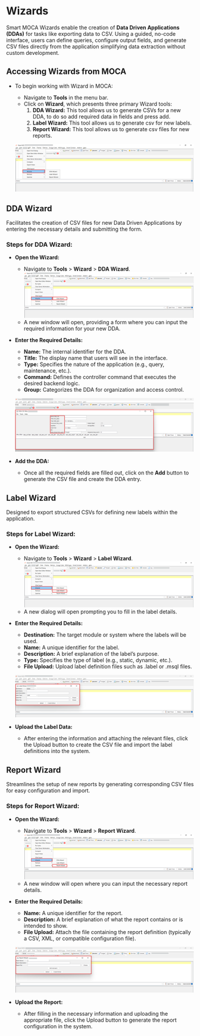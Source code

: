 # Wizards

Smart MOCA Wizards enable the creation of **Data Driven Applications (DDAs)** for tasks like exporting data to CSV. Using a guided, no-code interface, users can define queries, configure output fields, and generate CSV files directly from the application simplifying data extraction without custom development.

## Accessing Wizards from MOCA
- To begin working with Wizard in MOCA:

    - Navigate to **Tools** in the menu bar.
    - Click on **Wizard**, which presents three primary Wizard tools:
        1. **DDA Wizard:** This tool allows us to generate CSVs for a new DDA, to do so add required data in fields and press add.
        2. **Label Wizard:** This tool allows us to generate csv for new labels.
        3. **Report Wizard:** This tool allows us to generate csv files for new reports.

    ![Wizard_1](./.attachments/wizards_1.png)


## DDA Wizard

Facilitates the creation of CSV files for new Data Driven Applications by entering the necessary details and submitting the form.


### Steps for DDA Wizard:

- **Open the Wizard:**
    - Navigate to **Tools** > **Wizard** > **DDA Wizard**.
        ![Wizard_5](./.attachments/wizards_5.png)
    - A new window will open, providing a form where you can input the required information for your new DDA.


- **Enter the Required Details:**
    - **Name:** The internal identifier for the DDA.
    - **Title:** The display name that users will see in the interface.
    - **Type:** Specifies the nature of the application (e.g., query, maintenance, etc.).
    - **Command:** Defines the controller command that executes the desired backend logic.
    - **Group:** Categorizes the DDA for organization and access control.

    ![Wizard_2](./.attachments/wizard_2.png)

- **Add the DDA:**
    - Once all the required fields are filled out, click on the **Add** button to generate the CSV file and create the DDA entry.

## Label Wizard

Designed to export structured CSVs for defining new labels within the application.

### Steps for Label Wizard:

- **Open the Wizard:**
    - Navigate to **Tools** > **Wizard** > **Label Wizard**.
        ![Wizard_6](./.attachments/wizards_6.png)
    - A new dialog will open prompting you to fill in the label details.

- **Enter the Required Details:**

    - **Destination:** The target module or system where the labels will be used.
    - **Name:** A unique identifier for the label.
    - **Description:** A brief explanation of the label’s purpose.
    - **Type:** Specifies the type of label (e.g., static, dynamic, etc.).
    - **File Upload:** Upload label definition files such as .label or .msql files.

    ![Wizard_3](./.attachments/wizard_3.png)

- **Upload the Label Data:**
    - After entering the information and attaching the relevant files, click the Upload button to create the CSV file and import the label definitions into the system.


## Report Wizard

Streamlines the setup of new reports by generating corresponding CSV files for easy configuration and import.

### Steps for Report Wizard:
- **Open the Wizard:**
    - Navigate to **Tools** > **Wizard** > **Report Wizard**.
        ![Wizard_7](./.attachments/wizards_7.png)
    - A new window will open where you can input the necessary report details.

- **Enter the Required Details:**

    - **Name:** A unique identifier for the report.
    - **Description:** A brief explanation of what the report contains or is intended to show.
    - **File Upload:** Attach the file containing the report definition (typically a CSV, XML, or compatible configuration file).

    ![Wizard_4](./.attachments/wizard_4.png)

- **Upload the Report:**
    - After filling in the necessary information and uploading the appropriate file, click the Upload button to generate the report configuration in the system.


